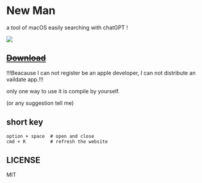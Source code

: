 # New Man 

a tool of macOS easily searching with chatGPT !

![](./preview.gif)

## ~~[Download](https://github.com/weykon/new-man/releases)~~

!!!Beacause I can not register be an apple developer, I can not distribute an vaildate app.!!!

only one way to use it is compile by yourself.

(or any suggestion tell me)

## short key 

```
option + space  # open and close
cmd + R         # refresh the website
```

## LICENSE

MIT 
